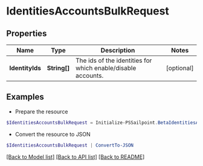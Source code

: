 # IdentitiesAccountsBulkRequest
## Properties

Name | Type | Description | Notes
------------ | ------------- | ------------- | -------------
**IdentityIds** | **String[]** | The ids of the identities for which enable/disable accounts. | [optional] 

## Examples

- Prepare the resource
```powershell
$IdentitiesAccountsBulkRequest = Initialize-PSSailpoint.BetaIdentitiesAccountsBulkRequest  -IdentityIds [2c91808384203c2d018437e631158308, 2c9180858082150f0180893dbaf553fe]
```

- Convert the resource to JSON
```powershell
$IdentitiesAccountsBulkRequest | ConvertTo-JSON
```

[[Back to Model list]](../README.md#documentation-for-models) [[Back to API list]](../README.md#documentation-for-api-endpoints) [[Back to README]](../README.md)


